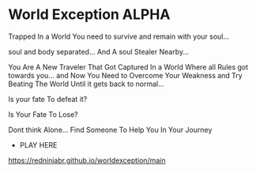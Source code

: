 # World Exception ALPHA

Trapped In a World You need to survive and remain with your soul...

soul and body separated... And A soul Stealer Nearby...

You Are A New Traveler That Got Captured In a World Where all Rules got towards you... and Now You Need to Overcome Your Weakness and Try Beating The World Until it gets back to normal... 

Is your fate To defeat it?

Is Your Fate To Lose?


Dont think Alone... Find Someone To Help You In Your Journey


* PLAY HERE

https://redninjabr.github.io/worldexception/main
